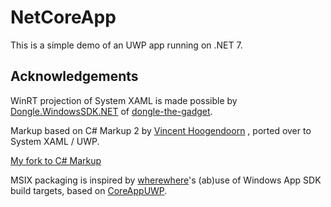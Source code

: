 # NetCoreApp

This is a simple demo of an UWP app running on .NET 7.


## Acknowledgements

WinRT projection of System XAML is made possible by [Dongle.WindowsSDK.NET](https://github.com/dongle-the-gadget/CsWinRTProjectionForWindows) of [dongle-the-gadget](https://github.com/dongle-the-gadget).

Markup based on C# Markup 2 by [Vincent Hoogendoorn](https://github.com/VincentH-Net) , ported over to System XAML / UWP. 

[My fork to C# Markup](https://github.com/driver1998/CSharpForMarkup/tree/master/src/CSharpMarkup.SystemXaml)

MSIX packaging is inspired by [wherewhere](https://github.com/wherewhere)'s (ab)use of Windows App SDK build targets, based on [CoreAppUWP](https://github.com/wherewhere/CoreAppUWP).
